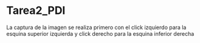 # Tarea2_PDI
La captura de la imagen se realiza primero con el click izquierdo para la esquina superior izquierda y click derecho para la esquina inferior derecha
